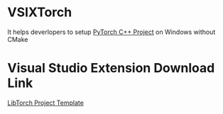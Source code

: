 # VSIXTorch
It helps deverlopers to setup [PyTorch C++ Project](https://pytorch.org/cppdocs/installing.html) on Windows without CMake

# Visual Studio Extension Download Link
[LibTorch Project Template](https://marketplace.visualstudio.com/items?itemName=YiZhang.LibTorch001)
